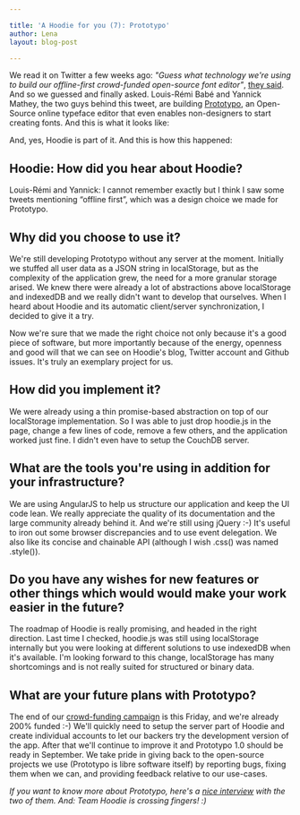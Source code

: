 ```yaml
---

title: 'A Hoodie for you (7): Prototypo'
author: Lena
layout: blog-post

---
```


We read it on Twitter a few weeks ago: *"Guess what technology we're using to build our offline-first crowd-funded open-source font editor"*, [they said][1]. And so we guessed and finally asked. Louis-Rémi Babé and Yannick Mathey, the two guys behind this tweet, are building [Prototypo][2], an Open-Source online typeface editor that even enables non-designers to start creating fonts. And this is what it looks like:

And, yes, Hoodie is part of it. And this is how this happened:

## Hoodie: How did you hear about Hoodie?
Louis-Rémi and Yannick: I cannot remember exactly but I think I saw some tweets mentioning &#8220;offline first&#8221;, which was a design choice we made for Prototypo.

## Why did you choose to use it?
We're still developing Prototypo without any server at the moment. Initially we stuffed all user data as a JSON string in localStorage, but as the complexity of the application grew, the need for a more granular storage arised. We knew there were already a lot of abstractions above localStorage and indexedDB and we really didn't want to develop that ourselves. When I heard about Hoodie and its automatic client/server synchronization, I decided to give it a try.

Now we're sure that we made the right choice not only because it's a good piece of software, but more importantly because of the energy, openness and good will that we can see on Hoodie's blog, Twitter account and Github issues. It's truly an exemplary project for us.

## How did you implement it?
We were already using a thin promise-based abstraction on top of our localStorage implementation. So I was able to just drop hoodie.js in the page, change a few lines of code, remove a few others, and the application worked just fine. I didn't even have to setup the CouchDB server.

## What are the tools you're using in addition for your infrastructure?
We are using AngularJS to help us structure our application and keep the UI code lean. We really appreciate the quality of its documentation and the large community already behind it. And we're still using jQuery :-) It's useful to iron out some browser discrepancies and to use event delegation. We also like its concise and chainable API (although I wish .css() was named .style()).

## Do you have any wishes for new features or other things which would would make your work easier in the future?
The roadmap of Hoodie is really promising, and headed in the right direction. Last time I checked, hoodie.js was still using localStorage internally but you were looking at different solutions to use indexedDB when it's available. I'm looking forward to this change, localStorage has many shortcomings and is not really suited for structured or binary data.

## What are your future plans with Prototypo?
The end of our [crowd-funding campaign][3] is this Friday, and we're already 200% funded :-) We'll quickly need to setup the server part of Hoodie and create individual accounts to let our backers try the development version of the app. After that we'll continue to improve it and Prototypo 1.0 should be ready in September. We take pride in giving back to the open-source projects we use (Prototypo is libre software itself) by reporting bugs, fixing them when we can, and providing feedback relative to our use-cases.

*If you want to know more about Prototypo, here's a [nice interview][4] with the two of them. And: Team Hoodie is crossing fingers! :)*


[1]: https://twitter.com/prototypoApp/status/456472306668150784
[2]: http://www.prototypo.io/
[3]: https://www.kickstarter.com/projects/599698621/prototypo-streamlining-font-creation
[4]: http://ligature.ch/2014/04/prototypo-interview/
